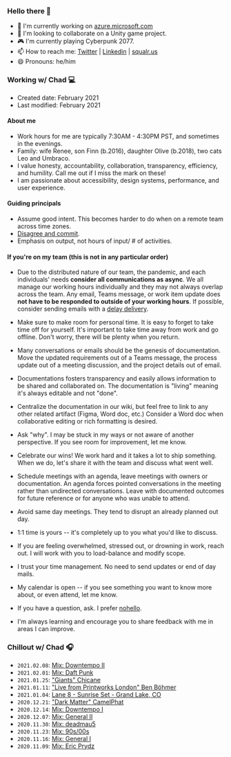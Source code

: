 ### Hello there 👋

- 🔭 I'm currently working on [azure.microsoft.com](https://azure.microsoft.com)
- 👯 I'm looking to collaborate on a Unity game project.
- 🎮 I'm currently playing Cyberpunk 2077.
- 📫 How to reach me: [Twitter](https://twitter.com/chadschulz) | [Linkedin](https://www.linkedin.com/in/chadschulz/) | [squalr.us](https://squalr.us)
- 😄 Pronouns: he/him

### Working w/ Chad 💻

- Created date: February 2021
- Last modified: February 2021

#### About me

- Work hours for me are typically 7:30AM - 4:30PM PST, and sometimes in the evenings.
- Family: wife Renee, son Finn (b.2016), daughter Olive (b.2018), two cats Leo and Umbraco.
- I value honesty, accountability, collaboration, transparency, efficiency, and humility. Call me out if I miss the mark on these!
- I am passionate about accessibility, design systems, performance, and user experience.

#### Guiding principals

- Assume good intent. This becomes harder to do when on a remote team across time zones.
- [Disagree and commit](https://en.wikipedia.org/wiki/Disagree_and_commit).
- Emphasis on output, not hours of input/ # of activities.

#### If you're on my team (this is not in any particular order)

- Due to the distributed nature of our team, the pandemic, and each individuals' needs **consider all communications as async**. We all manage our working hours individually and they may not always overlap across the team. Any email, Teams message, or work item update does **not have to be responded to outside of your working hours**. If possible, consider sending emails with a [delay delivery](https://support.microsoft.com/en-us/office/delay-or-schedule-sending-email-messages-026af69f-c287-490a-a72f-6c65793744ba).

- Make sure to make room for personal time. It is easy to forget to take time off for yourself. It's important to take time away from work and go offline. Don't worry, there will be plenty when you return.

- Many conversations or emails should be the genesis of documentation. Move the updated requirements out of a Teams message, the process update out of a meeting discussion, and the project details out of email.

- Documentations fosters transparency and easily allows information to be shared and collaborated on. The documentation is "living" meaning it's always editable and not "done".

- Centralize the documentation in our wiki, but feel free to link to any other related artifact (Figma, Word doc, etc.) Consider a Word doc when collaborative editing or rich formatting is desired.

- Ask "why". I may be stuck in my ways or not aware of another perspective. If you see room for improvement, let me know.

- Celebrate our wins! We work hard and it takes a lot to ship something. When we do, let's share it with the team and discuss what went well.

- Schedule meetings with an agenda, leave meetings with owners or documentation. An agenda forces pointed conversations in the meeting rather than undirected conversations. Leave with documented outcomes for future reference or for anyone who was unable to attend.

- Avoid same day meetings. They tend to disrupt an already planned out day.

- 1:1 time is yours -- it's completely up to you what you'd like to discuss.

- If you are feeling overwhelmed, stressed out, or drowning in work, reach out. I will work with you to load-balance and modify scope.

- I trust your time management. No need to send updates or end of day mails.

- My calendar is open -- if you see something you want to know more about, or even attend, let me know.

- If you have a question, ask. I prefer [nohello](https://www.nohello.com/).

- I'm always learning and encourage you to share feedback with me in areas I can improve.

### Chillout w/ Chad 🎧

- `2021.02.08`: [Mix: Downtempo II](https://music.youtube.com/playlist?list=PLH7YWwiPIVPtV0fiauhD2fzFQc7Rk1YTt)
- `2021.02.01`: [Mix: Daft Punk](https://music.youtube.com/playlist?list=PLH7YWwiPIVPtK3YPqeM7hOtDZTyvD124m)
- `2021.01.25`: ["Giants" Chicane](https://music.youtube.com/playlist?list=OLAK5uy_maJby3ycUN0n7B_5Ep1phEJK1CpmmzQY8)
- `2021.01.11`: ["Live from Printworks London" Ben Böhmer](https://music.youtube.com/playlist?list=OLAK5uy_maIL8CKIKhROHwEFncm8RrRO4KeVVCMxs)
- `2021.01.04`: [Lane 8 - Sunrise Set - Grand Lake, CO](https://www.youtube.com/watch?v=n_LcVqqHSY8)
- `2020.12.21`: ["Dark Matter" CamelPhat](https://music.youtube.com/playlist?list=OLAK5uy_n3LiNrVNjJ-Kqw-PyB6SK3Lh6NGz9ORwA)
- `2020.12.14`: [Mix: Downtempo I](https://music.youtube.com/playlist?list=PLH7YWwiPIVPtjNnAj3QiBLv9jNMLuDegN)
- `2020.12.07`: [Mix: General II](https://music.youtube.com/playlist?list=PLH7YWwiPIVPtjNnAj3QiBLv9jNMLuDegN)
- `2020.11.30`: [Mix: deadmau5](https://music.youtube.com/playlist?list=PLH7YWwiPIVPu2QPAZaEUy_XKSiaXFQ-ek)
- `2020.11.23`: [Mix: 90s/00s](https://music.youtube.com/playlist?list=PLH7YWwiPIVPuHvIKabHPywRyumOOe-WSt)
- `2020.11.16`: [Mix: General I](https://music.youtube.com/playlist?list=PLH7YWwiPIVPsa9pj63B_26UXu1aaU1lJB)
- `2020.11.09`: [Mix: Eric Prydz](https://music.youtube.com/playlist?list=PLH7YWwiPIVPt2m_nJ3WYlyxf-BIdAUmUr)

<!--
Here are some ideas to get you started:

Chad Schulz (he/him)
Microsoft | Senior SDE Manager
[Linkedin](https://www.linkedin.com/in/chadschulz/) | [Twitter](https://twitter.com/chadschulz)
-->
